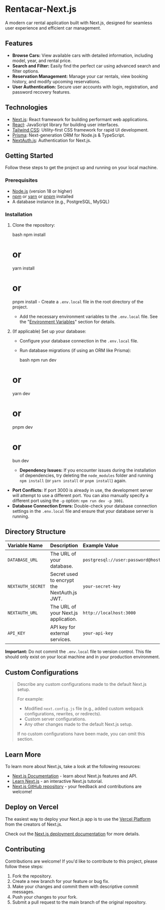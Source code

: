 
# Rentacar-Next.js

A modern car rental application built with Next.js, designed for seamless user experience and efficient car management.

## Features

-   **Browse Cars:** View available cars with detailed information, including model, year, and rental price.
-   **Search and Filter:** Easily find the perfect car using advanced search and filter options.
-   **Reservation Management:** Manage your car rentals, view booking history, and modify upcoming reservations.
-   **User Authentication:** Secure user accounts with login, registration, and password recovery features.

## Technologies

-   [Next.js](https://nextjs.org): React framework for building performant web applications.
-   [React](https://reactjs.org): JavaScript library for building user interfaces.
-   [Tailwind CSS](https://tailwindcss.com):  Utility-first CSS framework for rapid UI development.
-   [Prisma](https://www.prisma.io/):  Next-generation ORM for Node.js & TypeScript.
-   [NextAuth.js](https://next-auth.js.org/):  Authentication for Next.js.

## Getting Started

Follow these steps to get the project up and running on your local machine.

### Prerequisites

-   [Node.js](https://nodejs.org) (version 18 or higher)
-   [npm](https://www.npmjs.com) or [yarn](https://yarnpkg.com) or [pnpm](https://pnpm.io) installed
-   A database instance (e.g., PostgreSQL, MySQL)

### Installation

1.  Clone the repository:

    bash
    npm install
    # or
    yarn install
    # or
    pnpm install
        -   Create a `.env.local` file in the root directory of the project.
    -   Add the necessary environment variables to the `.env.local` file. See the "[Environment Variables](#environment-variables)" section for details.
4.  (If applicable) Set up your database:

    -   Configure your database connection in the `.env.local` file.
    -   Run database migrations (if using an ORM like Prisma):

        bash
    npm run dev
    # or
    yarn dev
    # or
    pnpm dev
    # or
    bun dev
    -   **Dependency Issues:** If you encounter issues during the installation of dependencies, try deleting the `node_modules` folder and running `npm install` (or `yarn install` or `pnpm install`) again.
-   **Port Conflicts:** If port 3000 is already in use, the development server will attempt to use a different port. You can also manually specify a different port using the `-p` option: `npm run dev -p 3001`.
-   **Database Connection Errors:** Double-check your database connection settings in the `.env.local` file and ensure that your database server is running.

## Directory Structure

| Variable Name      | Description                                                                | Example Value                       |
| :----------------- | :------------------------------------------------------------------------- | :---------------------------------- |
| `DATABASE_URL`     | The URL of your database.                                                  | `postgresql://user:password@host:port/database` |
| `NEXTAUTH_SECRET`  | Secret used to encrypt the NextAuth.js JWT.                               | `your-secret-key`                   |
| `NEXTAUTH_URL`     | The URL of your Next.js application.                                      | `http://localhost:3000`             |
| `API_KEY`          | API key for external services.                                             | `your-api-key`                      |

**Important:** Do not commit the `.env.local` file to version control. This file should only exist on your local machine and in your production environment.

## Custom Configurations

>  Describe any custom configurations made to the default Next.js setup.
>
> For example:
>
> - Modified `next.config.js` file (e.g., added custom webpack configurations, rewrites, or redirects).
> - Custom server configurations.
> - Any other changes made to the default Next.js setup.
>
> If no custom configurations have been made, you can omit this section.

## Learn More

To learn more about Next.js, take a look at the following resources:

-   [Next.js Documentation](https://nextjs.org/docs) - learn about Next.js features and API.
-   [Learn Next.js](https://nextjs.org/learn) - an interactive Next.js tutorial.
-   [Next.js GitHub repository](https://github.com/vercel/next.js) - your feedback and contributions are welcome!

## Deploy on Vercel

The easiest way to deploy your Next.js app is to use the [Vercel Platform](https://vercel.com/new?utm_medium=default-template&filter=next.js&utm_source=create-next-app&utm_campaign=create-next-app-readme) from the creators of Next.js.

Check out the [Next.js deployment documentation](https://nextjs.org/docs/app/building-your-application/deploying) for more details.

## Contributing

Contributions are welcome! If you'd like to contribute to this project, please follow these steps:

1.  Fork the repository.
2.  Create a new branch for your feature or bug fix.
3.  Make your changes and commit them with descriptive commit messages.
4.  Push your changes to your fork.
5.  Submit a pull request to the main branch of the original repository.

